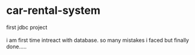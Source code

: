 # car-rental-system
first jdbc project
<br></br>
i am first time intreact with database. so many mistakes i faced but finally done.....
